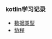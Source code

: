 ### kotlin学习记录

* [数据类型](/app/src/main/java/com/dididi/kotlindemo/type/type.md)
* [协程](/app/src/main/java/com/dididi/kotlindemo/coroutines/coroutines.md)